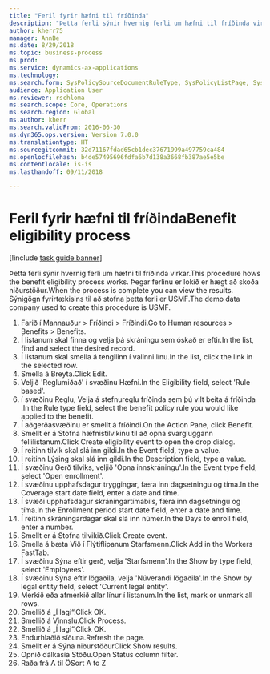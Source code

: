 ```yaml
--- 
title: "Feril fyrir hæfni til fríðinda"
description: "Þetta ferli sýnir hvernig ferli um hæfni til fríðinda virkar."
author: kherr75
manager: AnnBe
ms.date: 8/29/2018
ms.topic: business-process
ms.prod: 
ms.service: dynamics-ax-applications
ms.technology: 
ms.search.form: SysPolicySourceDocumentRuleType, SysPolicyListPage, SysPolicy, HcmBenefitEligibilityPolicy, HcmBenefit
audience: Application User
ms.reviewer: rschloma
ms.search.scope: Core, Operations
ms.search.region: Global
ms.author: kherr
ms.search.validFrom: 2016-06-30
ms.dyn365.ops.version: Version 7.0.0
ms.translationtype: HT
ms.sourcegitcommit: 32d71167fdad65cb1dec37671999a497759ca484
ms.openlocfilehash: b4de57495696fdfa6b7d138a3668fb387ae5e5be
ms.contentlocale: is-is
ms.lasthandoff: 09/11/2018

---
```

# <a name="benefit-eligibility-process"></a><span data-ttu-id="0742e-103">Feril fyrir hæfni til fríðinda</span><span class="sxs-lookup"><span data-stu-id="0742e-103">Benefit eligibility process</span></span>

[!include [task guide banner](../../includes/task-guide-banner.md)]

<span data-ttu-id="0742e-104">Þetta ferli sýnir hvernig ferli um hæfni til fríðinda virkar.</span><span class="sxs-lookup"><span data-stu-id="0742e-104">This procedure hows the benefit eligibility process works.</span></span> <span data-ttu-id="0742e-105">Þegar ferlinu er lokið er hægt að skoða niðurstöður.</span><span class="sxs-lookup"><span data-stu-id="0742e-105">When the process is complete you can view the results.</span></span> <span data-ttu-id="0742e-106">Sýnigögn fyrirtækisins til að stofna þetta ferli er USMF.</span><span class="sxs-lookup"><span data-stu-id="0742e-106">The demo data company used to create this procedure is USMF.</span></span>

1. <span data-ttu-id="0742e-107">Farið í Mannauður > Fríðindi > Fríðindi.</span><span class="sxs-lookup"><span data-stu-id="0742e-107">Go to Human resources > Benefits > Benefits.</span></span>
2. <span data-ttu-id="0742e-108">Í listanum skal finna og velja þá skráningu sem óskað er eftir.</span><span class="sxs-lookup"><span data-stu-id="0742e-108">In the list, find and select the desired record.</span></span>
3. <span data-ttu-id="0742e-109">Í listanum skal smella á tengilinn í valinni línu.</span><span class="sxs-lookup"><span data-stu-id="0742e-109">In the list, click the link in the selected row.</span></span>
4. <span data-ttu-id="0742e-110">Smella á Breyta.</span><span class="sxs-lookup"><span data-stu-id="0742e-110">Click Edit.</span></span>
5. <span data-ttu-id="0742e-111">Veljið 'Reglumiðað' í svæðinu Hæfni.</span><span class="sxs-lookup"><span data-stu-id="0742e-111">In the Eligibility field, select 'Rule based'.</span></span>
6. <span data-ttu-id="0742e-112">í svæðinu Reglu, Velja á stefnureglu fríðinda sem þú vilt beita á fríðinda .</span><span class="sxs-lookup"><span data-stu-id="0742e-112">In the Rule type field, select the benefit policy rule you would like applied to the benefit.</span></span>
7. <span data-ttu-id="0742e-113">Í aðgerðasvæðinu er smellt á fríðindi.</span><span class="sxs-lookup"><span data-stu-id="0742e-113">On the Action Pane, click Benefit.</span></span>
8. <span data-ttu-id="0742e-114">Smellt er á Stofna hæfnistilvikinu til að opna svargluggann fellilistanum.</span><span class="sxs-lookup"><span data-stu-id="0742e-114">Click Create eligibility event to open the drop dialog.</span></span>
9. <span data-ttu-id="0742e-115">Í reitinn tilvik skal slá inn gildi.</span><span class="sxs-lookup"><span data-stu-id="0742e-115">In the Event field, type a value.</span></span>
10. <span data-ttu-id="0742e-116">Í reitinn Lýsing skal slá inn gildi.</span><span class="sxs-lookup"><span data-stu-id="0742e-116">In the Description field, type a value.</span></span>
11. <span data-ttu-id="0742e-117">Í svæðinu Gerð tilviks, veljið 'Opna innskráningu'.</span><span class="sxs-lookup"><span data-stu-id="0742e-117">In the Event type field, select 'Open enrollment'.</span></span>
12. <span data-ttu-id="0742e-118">Í svæðinu upphafsdagur tryggingar, færa inn dagsetningu og tíma.</span><span class="sxs-lookup"><span data-stu-id="0742e-118">In the Coverage start date field, enter a date and time.</span></span>
13. <span data-ttu-id="0742e-119">Í svæði upphafsdagur  skráningartímabils, færa inn dagsetningu og tíma.</span><span class="sxs-lookup"><span data-stu-id="0742e-119">In the Enrollment period start date field, enter a date and time.</span></span>
14. <span data-ttu-id="0742e-120">Í reitinn skráningardagar skal slá inn númer.</span><span class="sxs-lookup"><span data-stu-id="0742e-120">In the Days to enroll field, enter a number.</span></span>
15. <span data-ttu-id="0742e-121">Smellt er á Stofna tilvikið.</span><span class="sxs-lookup"><span data-stu-id="0742e-121">Click Create event.</span></span>
16. <span data-ttu-id="0742e-122">Smella á bæta Við í Flýtiflipanum Starfsmenn.</span><span class="sxs-lookup"><span data-stu-id="0742e-122">Click Add in the Workers FastTab.</span></span>
17. <span data-ttu-id="0742e-123">Í svæðinu Sýna eftir gerð, velja 'Starfsmenn'.</span><span class="sxs-lookup"><span data-stu-id="0742e-123">In the Show by type field, select 'Employees'.</span></span>
18. <span data-ttu-id="0742e-124">Í  svæðinu Sýna eftir lögaðila, velja 'Núverandi lögaðila'.</span><span class="sxs-lookup"><span data-stu-id="0742e-124">In the Show by legal entity field, select 'Current legal entity'.</span></span>
19. <span data-ttu-id="0742e-125">Merkið eða afmerkið allar línur í listanum.</span><span class="sxs-lookup"><span data-stu-id="0742e-125">In the list, mark or unmark all rows.</span></span>
20. <span data-ttu-id="0742e-126">Smellið á „Í lagi“.</span><span class="sxs-lookup"><span data-stu-id="0742e-126">Click OK.</span></span>
21. <span data-ttu-id="0742e-127">Smellið á Vinnslu.</span><span class="sxs-lookup"><span data-stu-id="0742e-127">Click Process.</span></span>
22. <span data-ttu-id="0742e-128">Smellið á „Í lagi“.</span><span class="sxs-lookup"><span data-stu-id="0742e-128">Click OK.</span></span>
23. <span data-ttu-id="0742e-129">Endurhlaðið síðuna.</span><span class="sxs-lookup"><span data-stu-id="0742e-129">Refresh the page.</span></span>
24. <span data-ttu-id="0742e-130">Smellt er á Sýna niðurstöður</span><span class="sxs-lookup"><span data-stu-id="0742e-130">Click Show results.</span></span>
25. <span data-ttu-id="0742e-131">Opnið dálkasía Stöðu.</span><span class="sxs-lookup"><span data-stu-id="0742e-131">Open Status column filter.</span></span>
26. <span data-ttu-id="0742e-132">Raða frá A til Ö</span><span class="sxs-lookup"><span data-stu-id="0742e-132">Sort A to Z</span></span>


